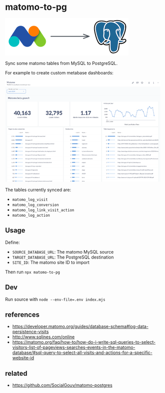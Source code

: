 # matomo-to-pg

![](./logo.png)

Sync some matomo tables from MySQL to PostgreSQL.

For example to create custom metabase dashboards:

![](./shot.png)

The tables currently synced are:

- `matomo_log_visit`
- `matomo_log_conversion`
- `matomo_log_link_visit_action`
- `matomo_log_action`

## Usage

Define:

- `SOURCE_DATABASE_URL`: The matomo MySQL source
- `TARGET_DATABASE_URL`: The PostgreSQL destination
- `SITE_ID`: The matomo site ID to import

Then run `npx matomo-to-pg`

## Dev

Run source with `node --env-file=.env index.mjs`

## references

- https://developer.matomo.org/guides/database-schema#log-data-persistence-visits
- http://www.sqlines.com/online
- https://matomo.org/faq/how-to/how-do-i-write-sql-queries-to-select-visitors-list-of-pageviews-searches-events-in-the-matomo-database/#sql-query-to-select-all-visits-and-actions-for-a-specific-website-id

## related

- https://github.com/SocialGouv/matomo-postgres

